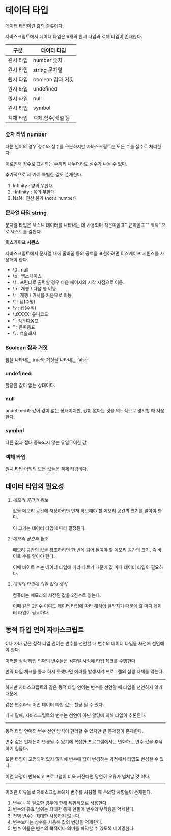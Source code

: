 # 데이터 타입

데이터 타입이란 값의 종류이다.

자바스크립트에서 데이터 타입은 6개의 원시 타입과 객체 타입이 존재한다.

| 구분      | 데이터 타입       |
| --------- | ----------------- |
| 원시 타입 | number 숫자       |
| 원시 타입 | string 문자열     |
| 원시 타입 | boolean 참과 거짓 |
| 원시 타입 | undefined         |
| 원시 타입 | null              |
| 원시 타입 | symbol            |
| 객체 타입 | 객체,함수,배열 등 |

### 숫자 타입 number

다른 언어의 경우 정수와 실수를 구분하지만 자바스크립트는 모든 수를 실수로 처리한다.

이로인해 정수로 표시되는 수끼리 나누더라도 실수가 나올 수 있다.

추가적으로 세 가지 특별한 값도 존재한다.

1. Infinity : 양의 무한대
2. -Infinity : 음의 무한대
3. NaN : 얀산 불가 (not a number)

### 문자열 타입 string

문자열 타입은 텍스트 데이터를 나타내는 데 사용되며 작은따옴표'' 큰따옴표"" 백틱``으로 텍스트를 감싼다.

**이스케이프 시퀸스**

자바스크립트에서 문자열 내에 줄바꿈 등의 공백을 표현하려면 이스케이프 시퀸스를 사용해야 한다.

- \0 : null
- \b : 백스페이스
- \f : 프린터로 출력할 경우 다음 페이지의 시작 지점으로 이동.
- \n : 개행 / 다음 행 이동
- \r : 개행 / 커서를 처음으로 이동
- \t : 탭(수평)
- \v : 탭(수직)
- \uXXXX: 유니코드
- \' : 작은따옴표
- \" : 큰따옴표
- \\\ : 백슬래시

### Boolean 참과 거짓

참을 나타내는 true와 거짓을 나타내는 false

### undefined

할당한 값이 없는 상태이다.

### null

undefined과 값이 값이 없는 상태이지만, 값이 없다는 것을 의도적으로 명시할 때 사용한다.

### symbol

다른 값과 절대 중복되지 않는 유일무이한 값

### 객체 타입

원시 타입 이외의 모든 값들은 객체 타입이다.

## 데이터 타입의 필요성

1. _메모리 공간의 확보_

   값을 메모리 공간에 저장하려면 먼저 확보해야 할 메모리 공간의 크기를 알아야 한다.

   이 크기는 데이터 타입에 따라 결정된다.

2. _메모리 공간의 참조_

   메모리 공간의 값을 참조하려면 한 번에 읽어 들여야 할 메모리 공간의 크기, 즉 바이트 수를 알아야 한다.

   이때 바이트 수는 데이터 타입에 따라 다르기 때문에 값 마다 데이터 타입이 필요하다.

3. _데이터 타입에 의한 값의 해석_

   컴퓨터는 메모리의 저장된 값을 2진수로 읽는다.

   이때 같은 2진수 이여도 데이터 타입에 따라 해석이 달라지기 때문에 값 마다 데이터 타입이 필요하다.

## 동적 타입 언어 자바스크립트

C나 자바 같은 정적 타입 언어는 변수를 선언할 때 변수의 데이터 타입을 사전에 선언해야 한다.

이러한 정적 타입 언어의 변수들은 컴파일 시점에 타입 체크를 수행한다

만약 타입 체크를 통과 하지 못했다면 에러를 발생시켜 프로그램의 실행 자체를 막는다.

---

하지만 자바스크립트와 같은 동적 타입 언어는 변수를 선언할 때 타입을 선언하지 않기 때문에

같은 변수라도 어떤 데이터 타입 값도 할당 될 수 있다.

다시 말해, 자바스크립트의 변수는 선언이 아닌 할당에 의해 타입이 추론된다.

---

동적 타입 언어의 변수 선언 방식이 편리할 수 있지만 큰 문제점이 존재한다.

변수 값은 언제든지 변경될 수 있기에 복잡한 프로그램에서는 변화하는 변수 값을 추적하기 힘들다.

또한 타입이 고정되어 있지 않기에 변수에 값이 변경하는 과정에서 타입도 변경될 수 있다.

이런 과정이 반복되고 프로그램이 더욱 커진다면 당연히 오류가 넘처날 것 이다.

---

이러한 이유들로 자바스크립트에서 변수를 사용할 때 주의할 사항들이 존재한다.

1. 변수는 꼭 필요한 경우에 한해 제한적으로 사용한다.
2. 변수의 유효 범위는 최대한 좁게 만들어 변수의 부작용을 억제한다.
3. 전역 변수는 최대한 사용하지 않는다.
4. 변수보다는 상수를 사용해 값의 변경을 억제한다.
5. 변수 이름은 변수의 목적이나 의미를 파악할 수 있도록 네이밍한다.
